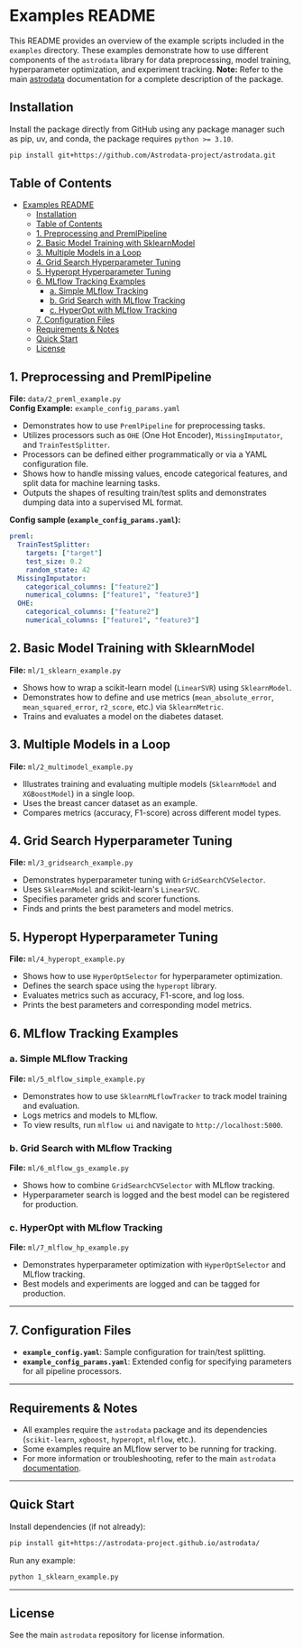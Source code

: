 # Examples README

This README provides an overview of the example scripts included in the `examples` directory. These examples demonstrate how to use different components of the `astrodata` library for data preprocessing, model training, hyperparameter optimization, and experiment tracking. **Note:** Refer to the main [astrodata](https://github.com/Astrodata-project/astrodata) documentation for a complete description of the package.

## Installation

Install the package directly from GitHub using any package manager such as pip, uv, and conda, the package requires `python >= 3.10`.
```sh
pip install git+https://github.com/Astrodata-project/astrodata.git
```

## Table of Contents

- [Examples README](#examples-readme)
  - [Installation](#installation)
  - [Table of Contents](#table-of-contents)
  - [1. Preprocessing and PremlPipeline](#1-preprocessing-and-premlpipeline)
  - [2. Basic Model Training with SklearnModel](#2-basic-model-training-with-sklearnmodel)
  - [3. Multiple Models in a Loop](#3-multiple-models-in-a-loop)
  - [4. Grid Search Hyperparameter Tuning](#4-grid-search-hyperparameter-tuning)
  - [5. Hyperopt Hyperparameter Tuning](#5-hyperopt-hyperparameter-tuning)
  - [6. MLflow Tracking Examples](#6-mlflow-tracking-examples)
    - [a. Simple MLflow Tracking](#a-simple-mlflow-tracking)
    - [b. Grid Search with MLflow Tracking](#b-grid-search-with-mlflow-tracking)
    - [c. HyperOpt with MLflow Tracking](#c-hyperopt-with-mlflow-tracking)
  - [7. Configuration Files](#7-configuration-files)
  - [Requirements \& Notes](#requirements--notes)
  - [Quick Start](#quick-start)
  - [License](#license)


## 1. Preprocessing and PremlPipeline

**File:** `data/2_preml_example.py`  
**Config Example:** `example_config_params.yaml`

- Demonstrates how to use `PremlPipeline` for preprocessing tasks.
- Utilizes processors such as `OHE` (One Hot Encoder), `MissingImputator`, and `TrainTestSplitter`.
- Processors can be defined either programmatically or via a YAML configuration file.
- Shows how to handle missing values, encode categorical features, and split data for machine learning tasks.
- Outputs the shapes of resulting train/test splits and demonstrates dumping data into a supervised ML format.

**Config sample (`example_config_params.yaml`):**
```yaml
preml:
  TrainTestSplitter:
    targets: ["target"]
    test_size: 0.2
    random_state: 42
  MissingImputator:
    categorical_columns: ["feature2"]
    numerical_columns: ["feature1", "feature3"]
  OHE:
    categorical_columns: ["feature2"]
    numerical_columns: ["feature1", "feature3"]
```



## 2. Basic Model Training with SklearnModel

**File:** `ml/1_sklearn_example.py`

- Shows how to wrap a scikit-learn model (`LinearSVR`) using `SklearnModel`.
- Demonstrates how to define and use metrics (`mean_absolute_error`, `mean_squared_error`, `r2_score`, etc.) via `SklearnMetric`.
- Trains and evaluates a model on the diabetes dataset.



## 3. Multiple Models in a Loop

**File:** `ml/2_multimodel_example.py`

- Illustrates training and evaluating multiple models (`SklearnModel` and `XGBoostModel`) in a single loop.
- Uses the breast cancer dataset as an example.
- Compares metrics (accuracy, F1-score) across different model types.



## 4. Grid Search Hyperparameter Tuning

**File:** `ml/3_gridsearch_example.py`

- Demonstrates hyperparameter tuning with `GridSearchCVSelector`.
- Uses `SklearnModel` and scikit-learn's `LinearSVC`.
- Specifies parameter grids and scorer functions.
- Finds and prints the best parameters and model metrics.



## 5. Hyperopt Hyperparameter Tuning

**File:** `ml/4_hyperopt_example.py`

- Shows how to use `HyperOptSelector` for hyperparameter optimization.
- Defines the search space using the `hyperopt` library.
- Evaluates metrics such as accuracy, F1-score, and log loss.
- Prints the best parameters and corresponding model metrics.



## 6. MLflow Tracking Examples

### a. Simple MLflow Tracking

**File:** `ml/5_mlflow_simple_example.py`

- Demonstrates how to use `SklearnMLflowTracker` to track model training and evaluation.
- Logs metrics and models to MLflow.
- To view results, run `mlflow ui` and navigate to `http://localhost:5000`.

### b. Grid Search with MLflow Tracking

**File:** `ml/6_mlflow_gs_example.py`

- Shows how to combine `GridSearchCVSelector` with MLflow tracking.
- Hyperparameter search is logged and the best model can be registered for production.

### c. HyperOpt with MLflow Tracking

**File:** `ml/7_mlflow_hp_example.py`

- Demonstrates hyperparameter optimization with `HyperOptSelector` and MLflow tracking.
- Best models and experiments are logged and can be tagged for production.

---

## 7. Configuration Files

- **`example_config.yaml`**: Sample configuration for train/test splitting.
- **`example_config_params.yaml`**: Extended config for specifying parameters for all pipeline processors.

---

## Requirements & Notes

- All examples require the `astrodata` package and its dependencies (`scikit-learn`, `xgboost`, `hyperopt`, `mlflow`, etc.).
- Some examples require an MLflow server to be running for tracking.
- For more information or troubleshooting, refer to the main `astrodata` [documentation](https://astrodata-project.github.io/astrodata/).

---

## Quick Start

Install dependencies (if not already):

```bash
pip install git+https://astrodata-project.github.io/astrodata/
```

Run any example:

```bash
python 1_sklearn_example.py
```

---

## License

See the main `astrodata` repository for license information.